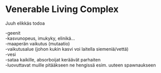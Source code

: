 Venerable Living Complex
=====
Juuh elikkäs todoa

-geenit  
  -kasvunopeus, imukyky, elinikä...  
  -maaperän vaikutus (mutaatio)  
-vaikutusalue (johon kukin kasvi voi laitella siemeniä/vettä)  
-vesi  
  -sataa kaikille, absorboijat keräävät parhaiten  
    -luovuttavat muille pitääkseen ne hengissä esim. uuteen spawnaukseen
